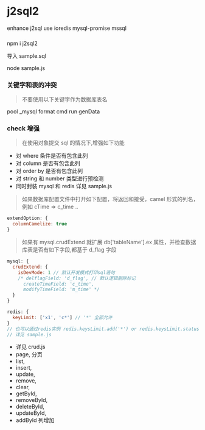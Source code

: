 # j2sql2

enhance j2sql use ioredis mysql-promise mssql

###

npm i j2sql2

导入 sample.sql

node sample.js

### 关键字和表的冲突

> 不要使用以下关键字作为数据库表名

pool
\_mysql
format
cmd
run
genData

### check 增强

> 在使用对象提交 sql 的情况下,增强如下功能

- 对 where 条件是否有包含此列
- 对 column 是否有包含此列
- 对 order by 是否有包含此列
- 对 string 和 number 类型进行预检测
- 同时封装 mysql 和 redis 详见 sample.js

> 如果数据库配置文件中打开如下配置，将返回和接受，camel 形式的列名，例如 cTime => c_time ..

```javascript
extendOption: {
  columnCamelize: true
}
```

> 如果有 mysql.crudExtend 就扩展 db['tableName'].ex 属性，并检查数据库表是否有如下字段,都基于 d_flag 字段

```javascript
mysql: {
  crudExtend: {
    isDevMode: 1 // 默认开发模式打印sql语句
    /* delflagField: 'd_flag', // 默认逻辑删除标记
      createTimeField: 'c_time',
      modifyTimeField: 'm_time' */
  }
}
```

```javascript
redis: {
  keyLimit: ['x1', 'c*'] // '*' 全部允许
}
// 也可以通过redis实例 redis.keysLimit.add('*') or redis.keysLimit.status = 0 全部允许(关闭过滤)
// 详见 sample.js
```

- 详见 crud.js
- page, 分页
- list,
- insert,
- update,
- remove,
- clear,
- getById,
- removeById,
- deleteById,
- updateById,
- addById 列增加
